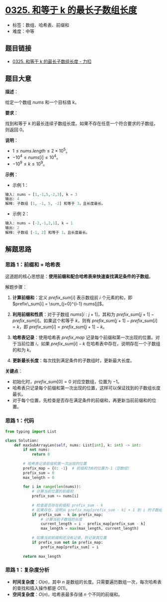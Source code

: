# [0325. 和等于 k 的最长子数组长度](https://leetcode.cn/problems/maximum-size-subarray-sum-equals-k/)

- 标签：数组、哈希表、前缀和
- 难度：中等

## 题目链接

- [0325. 和等于 k 的最长子数组长度 - 力扣](https://leetcode.cn/problems/maximum-size-subarray-sum-equals-k/)

## 题目大意

**描述**：

给定一个数组 $nums$ 和一个目标值 $k$。

**要求**：

找到和等于 $k$ 的最长连续子数组长度。如果不存在任意一个符合要求的子数组，则返回 $0$。

**说明**：

- $1 \le nums.length \le 2 \times 10^{5}$。
- $-10^{4} \le nums[i] \le 10^{4}$。
- $-10^{9} \le k \le 10^{9}$。

**示例**：

- 示例 1：

```python
输入: nums = [1,-1,5,-2,3], k = 3
输出: 4 
解释: 子数组 [1, -1, 5, -2] 和等于 3，且长度最长。
```

- 示例 2：

```python
输入: nums = [-2,-1,2,1], k = 1
输出: 2 
解释: 子数组 [-1, 2] 和等于 1，且长度最长。
```

## 解题思路

### 思路 1：前缀和 + 哈希表

这道题的核心思想是：**使用前缀和配合哈希表来快速查找满足条件的子数组**。

解题步骤：

1. **计算前缀和**：定义 $prefix\_sum[i]$ 表示数组前 $i$ 个元素的和，即 $prefix\_sum[i] = \sum_{j=0}^{i-1} nums[j]$。

2. **利用前缀和性质**：对于子数组 $nums[i:j+1]$，其和为 $prefix\_sum[j+1] - prefix\_sum[i]$。如果这个和等于 $k$，则有 $prefix\_sum[j+1] - prefix\_sum[i] = k$，即 $prefix\_sum[i] = prefix\_sum[j+1] - k$。

3. **哈希表记录**：使用哈希表 $prefix\_map$ 记录每个前缀和第一次出现的位置。对于当前位置 $i$，如果 $prefix\_sum[i] - k$ 在哈希表中存在，说明存在一个子数组的和为 $k$。

4. **更新最长长度**：每次找到满足条件的子数组时，更新最大长度。

**关键点**：

- 初始化时，$prefix\_sum[0] = 0$ 对应空数组，位置为 $-1$。
- 哈希表只记录每个前缀和第一次出现的位置，这样可以保证找到的子数组长度最长。
- 对于每个位置，先检查是否存在满足条件的前缀和，再更新当前前缀和的位置。

### 思路 1：代码

```python
from typing import List

class Solution:
    def maxSubArrayLen(self, nums: List[int], k: int) -> int:
        if not nums:
            return 0
        
        # 哈希表记录前缀和第一次出现的位置
        prefix_map = {0: -1}  # 前缀和为0的位置为-1（空数组）
        prefix_sum = 0
        max_length = 0
        
        for i in range(len(nums)):
            # 计算当前位置的前缀和
            prefix_sum += nums[i]
            
            # 检查是否存在前缀和 prefix_sum - k
            # 如果存在，说明从 prefix_map[prefix_sum - k] + 1 到 i 的子数组和为 k
            if prefix_sum - k in prefix_map:
                # 计算当前子数组的长度
                current_length = i - prefix_map[prefix_sum - k]
                max_length = max(max_length, current_length)
            
            # 如果当前前缀和还没有记录，则记录其位置
            if prefix_sum not in prefix_map:
                prefix_map[prefix_sum] = i
        
        return max_length
```

### 思路 1：复杂度分析

- **时间复杂度**：$O(n)$，其中 $n$ 是数组的长度。只需要遍历数组一次，每次哈希表的查找和插入操作都是 $O(1)$。
- **空间复杂度**：$O(n)$，哈希表最多存储 $n$ 个不同的前缀和。
